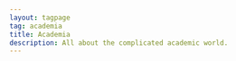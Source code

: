 ```yaml
---
layout: tagpage
tag: academia
title: Academia
description: All about the complicated academic world.
---
```


